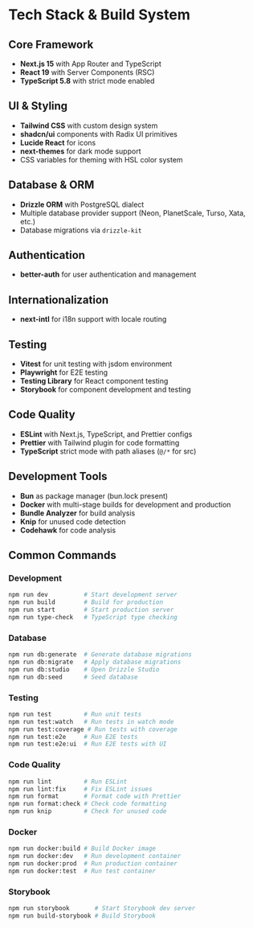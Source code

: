 # Tech Stack & Build System

## Core Framework
- **Next.js 15** with App Router and TypeScript
- **React 19** with Server Components (RSC)
- **TypeScript 5.8** with strict mode enabled

## UI & Styling
- **Tailwind CSS** with custom design system
- **shadcn/ui** components with Radix UI primitives
- **Lucide React** for icons
- **next-themes** for dark mode support
- CSS variables for theming with HSL color system

## Database & ORM
- **Drizzle ORM** with PostgreSQL dialect
- Multiple database provider support (Neon, PlanetScale, Turso, Xata, etc.)
- Database migrations via `drizzle-kit`

## Authentication
- **better-auth** for user authentication and management

## Internationalization
- **next-intl** for i18n support with locale routing

## Testing
- **Vitest** for unit testing with jsdom environment
- **Playwright** for E2E testing
- **Testing Library** for React component testing
- **Storybook** for component development and testing

## Code Quality
- **ESLint** with Next.js, TypeScript, and Prettier configs
- **Prettier** with Tailwind plugin for code formatting
- **TypeScript** strict mode with path aliases (`@/*` for src)

## Development Tools
- **Bun** as package manager (bun.lock present)
- **Docker** with multi-stage builds for development and production
- **Bundle Analyzer** for build analysis
- **Knip** for unused code detection
- **Codehawk** for code analysis

## Common Commands

### Development
```bash
npm run dev          # Start development server
npm run build        # Build for production
npm run start        # Start production server
npm run type-check   # TypeScript type checking
```

### Database
```bash
npm run db:generate  # Generate database migrations
npm run db:migrate   # Apply database migrations
npm run db:studio    # Open Drizzle Studio
npm run db:seed      # Seed database
```

### Testing
```bash
npm run test         # Run unit tests
npm run test:watch   # Run tests in watch mode
npm run test:coverage # Run tests with coverage
npm run test:e2e     # Run E2E tests
npm run test:e2e:ui  # Run E2E tests with UI
```

### Code Quality
```bash
npm run lint         # Run ESLint
npm run lint:fix     # Fix ESLint issues
npm run format       # Format code with Prettier
npm run format:check # Check code formatting
npm run knip         # Check for unused code
```

### Docker
```bash
npm run docker:build # Build Docker image
npm run docker:dev   # Run development container
npm run docker:prod  # Run production container
npm run docker:test  # Run test container
```

### Storybook
```bash
npm run storybook       # Start Storybook dev server
npm run build-storybook # Build Storybook
```